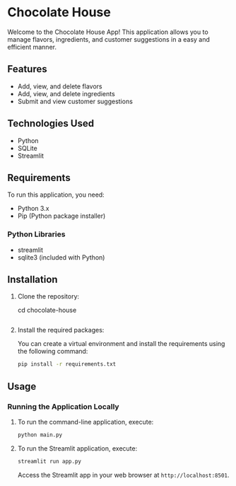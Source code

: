 # Chocolate House

Welcome to the Chocolate House App! This application allows you to manage flavors, ingredients, and customer suggestions in a easy and efficient manner.

## Features

- Add, view, and delete flavors
- Add, view, and delete ingredients
- Submit and view customer suggestions

## Technologies Used

- Python
- SQLite
- Streamlit

## Requirements

To run this application, you need:

- Python 3.x
- Pip (Python package installer)

### Python Libraries

- streamlit
- sqlite3 (included with Python)

## Installation

1. Clone the repository:

   cd chocolate-house

   ```

   ```

2. Install the required packages:

   You can create a virtual environment and install the requirements using the following command:

   ```bash
   pip install -r requirements.txt
   ```

## Usage

### Running the Application Locally

1. To run the command-line application, execute:

   ```bash
   python main.py
   ```

2. To run the Streamlit application, execute:

   ```bash
   streamlit run app.py
   ```

   Access the Streamlit app in your web browser at `http://localhost:8501`.
